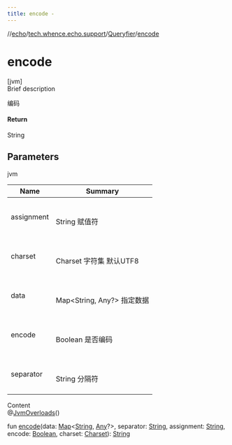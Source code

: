 ```yaml
---
title: encode -
---
```

//[echo](../../index.md)/[tech.whence.echo.support](../index.md)/[Queryfier](index.md)/[encode](encode.md)



# encode  
[jvm]  
Brief description  


编码



#### Return  


String



## Parameters  
  
jvm  
  
|  Name|  Summary| 
|---|---|
| assignment| <br><br>String 赋值符<br><br>
| charset| <br><br>Charset 字符集 默认UTF8<br><br>
| data| <br><br>Map<String, Any?> 指定数据<br><br>
| encode| <br><br>Boolean 是否编码<br><br>
| separator| <br><br>String 分隔符<br><br>
  
  
Content  
@[JvmOverloads](https://kotlinlang.org/api/latest/jvm/stdlib/kotlin.jvm/-jvm-overloads/index.html)()  
  
fun [encode](encode.md)(data: [Map](https://kotlinlang.org/api/latest/jvm/stdlib/kotlin.collections/-map/index.html)<[String](https://kotlinlang.org/api/latest/jvm/stdlib/kotlin/-string/index.html), [Any](https://kotlinlang.org/api/latest/jvm/stdlib/kotlin/-any/index.html)?>, separator: [String](https://kotlinlang.org/api/latest/jvm/stdlib/kotlin/-string/index.html), assignment: [String](https://kotlinlang.org/api/latest/jvm/stdlib/kotlin/-string/index.html), encode: [Boolean](https://kotlinlang.org/api/latest/jvm/stdlib/kotlin/-boolean/index.html), charset: [Charset](https://docs.oracle.com/javase/8/docs/api/java/nio/charset/Charset.html)): [String](https://kotlinlang.org/api/latest/jvm/stdlib/kotlin/-string/index.html)  



